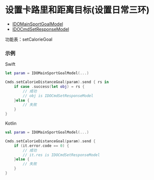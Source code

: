 # 设置卡路里和距离目标(设置日常三环)
* [IDOMainSportGoalModel](../model/IDOMainSportGoalModel.md)
* [IDOCmdSetResponseModel](../model/IDOCmdSetResponseModel.md)

功能表：setCalorieGoal

### 示例

Swift
```swift
let param = IDOMainSportGoalModel(...)

Cmds.setCalorieDistanceGoal(param).send { rs in
    if case .success(let obj) = rs {
        // 成功
        // obj is IDOCmdSetResponseModel
    }else {
        // 失败
    }
}
```

Kotlin
```kotlin
val param = IDOMainSportGoalModel(...)

Cmds.setCalorieDistanceGoal(param).send {
    if (it.error.code == 0) {
        // 成功
        // it.res is IDOCmdSetResponseModel
    }else {
        // 失败
    }
}
```
